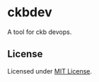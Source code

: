 # ckbdev

A tool for ckb devops.

## License

Licensed under [MIT License].

[MIT License]: LICENSE
